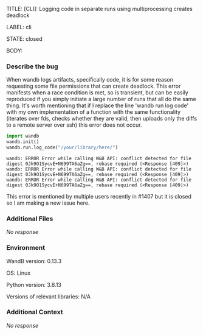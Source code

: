 TITLE:
[CLI]: Logging code in separate runs using multiprocessing creates deadlock

LABEL:
cli

STATE:
closed

BODY:
### Describe the bug

<!--- Description of the issue below  -->
When wandb logs artifacts, specifically code, it is for some reason requesting some file permissions that can create deadlock. This error manifests when a race condition is met, so is transient, but can be easily reproduced if you simply initiate a large number of runs that all do the same thing. It's worth mentioning that if I replace the line 'wandb run log code' with my own implementation of a function with the same functionality (iterates over fds, checks whether they are valid, then uploads only the diffs to a remote server over ssh) this error does not occur.

<!--- A minimal code snippet between the quotes below  -->
```python
import wandb
wandb.init()
wandb.run.log_code("/your/library/here/")
```

<!--- A full traceback of the exception in the quotes below -->
```shell
wandb: ERROR Error while calling W&B API: conflict detected for file digest 0Jk9O1SycvE+N699TA6aZg==, rebase required (<Response [409]>)
wandb: ERROR Error while calling W&B API: conflict detected for file digest 0Jk9O1SycvE+N699TA6aZg==, rebase required (<Response [409]>)
wandb: ERROR Error while calling W&B API: conflict detected for file digest 0Jk9O1SycvE+N699TA6aZg==, rebase required (<Response [409]>)
```

This error is mentioned by multiple users recently in #1407 but it is closed so I am making a new issue here.

### Additional Files

_No response_

### Environment

WandB version: 0.13.3

OS: Linux

Python version: 3.8.13

Versions of relevant libraries: N/A


### Additional Context

_No response_

